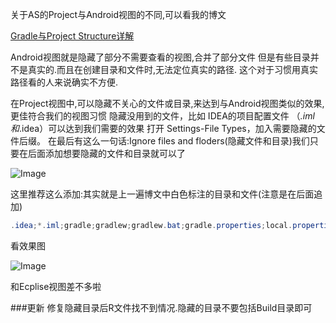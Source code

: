 关于AS的Project与Android视图的不同,可以看我的博文

[Gradle与Project Structure详解](https://github.com/siyehua/Adnroid-Notes/tree/master/Android%20Studio/Gradle%20And%20Project%20Structrue)

Android视图就是隐藏了部分不需要查看的视图,合并了部分文件
但是有些目录并不是真实的.而且在创建目录和文件时,无法定位真实的路径.
这个对于习惯用真实路径看的人来说确实不方便.

在Project视图中,可以隐藏不关心的文件或目录,来达到与Android视图类似的效果,更佳符合我们的视图习惯
隐藏没用到的文件，比如 IDEA的项目配置文件 （*.iml和*.idea）可以达到我们需要的效果
打开 Settings-File Types，加入需要隐藏的文件后缀。
在最后有这么一句话:Ignore files and floders(隐藏文件和目录)我们只要在后面添加想要隐藏的文件和目录就可以了

![Image](https://github.com/siyehua/Adnroid-Notes/blob/master/Android%20Studio/Make%20Project%20View/Img/_001.png)

这里推荐这么添加:其实就是上一遍博文中白色标注的目录和文件(注意是在后面追加)
```java
.idea;*.iml;gradle;gradlew;gradlew.bat;gradle.properties;local.properties;
```
看效果图

![Image](https://github.com/siyehua/Adnroid-Notes/blob/master/Android%20Studio/Make%20Project%20View/Img/_002.png)

和Ecplise视图差不多啦

###更新
修复隐藏目录后R文件找不到情况.隐藏的目录不要包括Build目录即可